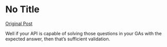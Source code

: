 # No Title

[Original Post](https://discourse.onlinedegree.iitm.ac.in/t/169029/32)

<p>Well if your API is capable of solving those questions in your GAs with the expected answer, then that’s sufficient validation.</p>